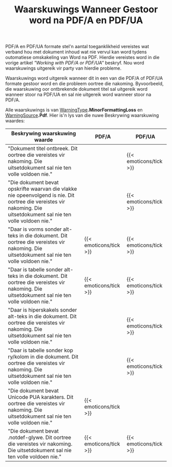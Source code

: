 ﻿---
title: Waarskuwings Wanneer Gestoor word na PDF/A en PDF/UA
second_title: Aspose.Words vir Java
articleTitle: Toeganklikheid Probleem Waarskuwings Wanneer Stoor na PDF/A en PDF/UA
linktitle: Toeganklikheid Probleem Waarskuwings Wanneer Stoor na PDF/A en PDF/UA
description: "PDF/A en PDF/UA stel toeganklikheidsvereistes op wat verband hou met dokumentinhoud. Wanneer gestoor word na PDF/A of PDF/UA in Java en die kwessie inbreuk maak op nakoming, word'n waarskuwing uitgereik."
type: docs
weight: 29
url: /af/java/warnings-when-saving-to-pdfa-and-pdfua/
---

PDF/A en PDF/UA formate stel'n aantal toeganklikheid vereistes wat verband hou met dokument inhoud wat nie vervul kan word tydens outomatiese omskakeling van Word na PDF. Hierdie vereistes word in die vorige artikel *"Working with PDF/A or PDF/UA"* beskryf. Nou word waarskuwings uitgereik vir party van hierdie probleme.

Waarskuwings word uitgereik wanneer dit in een van die PDF/A of PDF/UA formate gestoor word en die probleem oortree die nakoming. Byvoorbeeld, die waarskuwing oor ontbrekende dokument titel sal uitgereik word wanneer stoor na PDF/UA en sal nie uitgereik word wanneer stoor na PDF/A.

Alle waarskuwings is van [WarningType](https://reference.aspose.com/words/java/com.aspose.words/warningtype/)**.MinorFormattingLoss** en [WarningSource](https://reference.aspose.com/words/java/com.aspose.words/warningsource/)**.Pdf**. Hier is'n lys van die nuwe Beskrywing waarskuwing waardes:

| Beskrywing waarskuwing waarde | PDF/A | PDF/UA |
| ------------------------------------------------------------ | ---------------------- | ---------------------- |
| "Dokument titel ontbreek. Dit oortree die vereistes vir nakoming. Die uitsetdokument sal nie ten volle voldoen nie." |  | {{< emoticons/tick >}} |
| "Die dokument bevat opskrifte waarvan die vlakke nie opeenvolgend is nie. Dit oortree die vereistes vir nakoming. Die uitsetdokument sal nie ten volle voldoen nie." |  | {{< emoticons/tick >}} |
| "Daar is vorms sonder alt-teks in die dokument. Dit oortree die vereistes vir nakoming. Die uitsetdokument sal nie ten volle voldoen nie." | {{< emoticons/tick >}} | {{< emoticons/tick >}} |
| "Daar is tabelle sonder alt-teks in die dokument. Dit oortree die vereistes vir nakoming. Die uitsetdokument sal nie ten volle voldoen nie." | {{< emoticons/tick >}} | {{< emoticons/tick >}} |
| "Daar is hiperskakels sonder alt-teks in die dokument. Dit oortree die vereistes vir nakoming. Die uitsetdokument sal nie ten volle voldoen nie." |  | {{< emoticons/tick >}} |
| "Daar is tabelle sonder kop ry/kolom in die dokument. Dit oortree die vereistes vir nakoming. Die uitsetdokument sal nie ten volle voldoen nie." |  | {{< emoticons/tick >}} |
| "Die dokument bevat Unicode PUA karakters. Dit oortree die vereistes vir nakoming. Die uitsetdokument sal nie ten volle voldoen nie." | {{< emoticons/tick >}} |  |
| "Die dokument bevat .notdef-glywe. Dit oortree die vereistes vir nakoming. Die uitsetdokument sal nie ten volle voldoen nie." | {{< emoticons/tick >}} | {{< emoticons/tick >}} |
